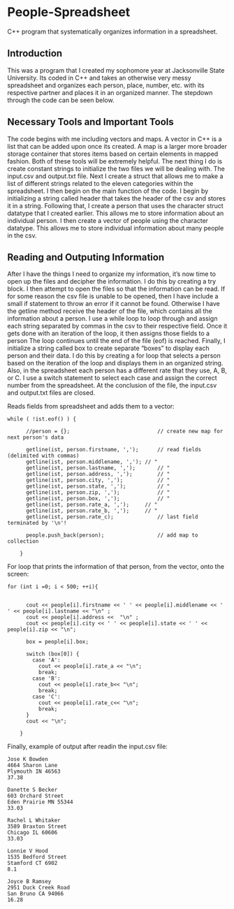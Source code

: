 # People-Spreadsheet
C++ program that systematically organizes information in a spreadsheet. 

## Introduction
  This was a program that I created my sophomore year at Jacksonville State University. Its coded in C++ and takes an otherwise very messy spreadsheet and organizes each person, place, number, etc. with its respective partner and places it in an organized manner. The stepdown through the code can be seen below.
  
## Necessary Tools and Important Tools
  The code begins with me including vectors and maps. A vector in C++ is a list that can be added upon once its created. A map is a larger more broader storage container that stores items based on certain elements in mapped fashion. Both of these tools will be extremely helpful. The next thing I do is create constant strings to initialize the two files we will be dealing with. The input.csv and output.txt file. Next I create a struct that allows me to make a list of different strings related to the eleven categories within the spreadsheet. I then begin on the main function of the code. I begin by initializing a string called header that takes the header of the csv and stores it in a string. Following that, I create a person that uses the character struct datatype that I created earlier. This allows me to store information about an individual person. I then create a vector of people using the character datatype. This allows me to store individual information about many people in the csv.
  
## Reading and Outputing Information
  After I have the things I need to organize my information, it’s now time to open up the files and decipher the information. I do this by creating a try block. I then attempt to open the files so that the information can be read. If for some reason the csv file is unable to be opened, then I have include a small if statement to throw an error if it cannot be found. Otherwise I have the getline method receive the header of the file, which contains all the information about a person. I use a while loop to loop through and assign each string separated by commas in the csv to their respective field. Once it gets done with an iteration of the loop, it then assigns those fields to a person The loop continues until the end of the file (eof) is reached. Finally, I initialize a string called box to create separate “boxes” to display each person and their data. I do this by creating a for loop that selects a person based on the iteration of the loop and displays them in an organized string. Also, in the spreadsheet each person has a different rate that they use, A, B, or C. I use a switch statement to select each case and assign the correct number from the spreadsheet. At the conclusion of the file, the input.csv and output.txt files are closed. 
  
Reads fields from spreadsheet and adds them to a vector:

    while ( !ist.eof() ) {

          //person = {};							// create new map for next person's data

          getline(ist, person.firstname, ',');		// read fields (delimited with commas)
          getline(ist, person.middlename, ',');	// "
          getline(ist, person.lastname, ',');		// "
          getline(ist, person.address, ',');		// "
          getline(ist, person.city, ',');			// "
          getline(ist, person.state, ',');			// "
          getline(ist, person.zip, ',');			// "
          getline(ist, person.box, ',');			// "
          getline(ist, person.rate_a, ',');		// "
          getline(ist, person.rate_b, ',');		// "
          getline(ist, person.rate_c);				// last field terminated by '\n'!

          people.push_back(person);					// add map to collection

        }
For loop that prints the information of that person, from the vector, onto the screen:

    for (int i =0; i < 500; ++i){


          cout << people[i].firstname << ' ' << people[i].middlename << ' ' << people[i].lastname << "\n" ;
          cout << people[i].address <<  "\n" ;
          cout << people[i].city << ' ' << people[i].state << ' ' << people[i].zip << "\n";

          box = people[i].box;

          switch (box[0]) {
            case 'A': 
              cout << people[i].rate_a << "\n";
              break;
            case 'B': 
              cout << people[i].rate_b<< "\n";
              break;
            case 'C': 
              cout << people[i].rate_c<< "\n";
              break;
          }
          cout << "\n";

        }
Finally, example of output after readin the input.csv file:

    Jose K Bowden
    4664 Sharon Lane
    Plymouth IN 46563
    37.38

    Danette S Becker
    603 Orchard Street
    Eden Prairie MN 55344
    33.03

    Rachel L Whitaker
    3589 Braxton Street
    Chicago IL 60606
    33.03

    Lonnie V Hood
    1535 Bedford Street
    Stamford CT 6902
    8.1

    Joyce B Ramsey
    2951 Duck Creek Road
    San Bruno CA 94066
    16.28
